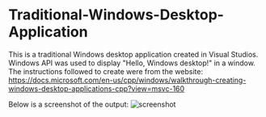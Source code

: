 # Traditional-Windows-Desktop-Application
This is a traditional Windows desktop application created in Visual Studios. Windows API was used to display "Hello, Windows desktop!" in a window. The instructions followed to create were from the website: https://docs.microsoft.com/en-us/cpp/windows/walkthrough-creating-windows-desktop-applications-cpp?view=msvc-160

Below is a screenshot of the output:
![screenshot](https://user-images.githubusercontent.com/62119621/131902823-8c0426b5-bf11-4102-bec6-01c6713c0475.PNG)


